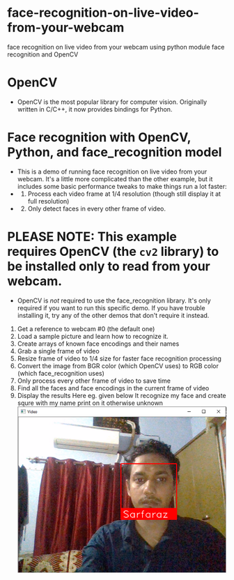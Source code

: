 # face-recognition-on-live-video-from-your-webcam
face recognition on live video from your webcam using python module face recognition and  OpenCV

# OpenCV
* OpenCV is the most popular library for computer vision. Originally written in C/C++, it now provides bindings for Python.

# Face recognition with OpenCV, Python, and face_recognition model

* This is a demo of running face recognition on live video from your webcam. It's a little more complicated than the other example, but it includes some basic performance tweaks to make things run a lot faster:
*   1. Process each video frame at 1/4 resolution (though still display it at full resolution)
*   2. Only detect faces in every other frame of video.

# PLEASE NOTE: This example requires OpenCV (the `cv2` library) to be installed only to read from your webcam.
* OpenCV is *not* required to use the face_recognition library. It's only required if you want to run this specific demo. If you have trouble installing it, try any of the other demos that don't require it instead.
1. Get a reference to webcam #0 (the default one)
2. Load a sample picture and learn how to recognize it.
3. Create arrays of known face encodings and their names
4. Grab a single frame of video
5. Resize frame of video to 1/4 size for faster face recognition processing
6. Convert the image from BGR color (which OpenCV uses) to RGB color (which face_recognition uses)
7. Only process every other frame of video to save time
8. Find all the faces and face encodings in the current frame of video
9. Display the results
Here eg. given below It recognize my face and create squre with my name print on it otherwise unknown 
![](https://github.com/MohammadSarfaraz/face-recognition-on-live-video-from-your-webcam/blob/main/test.png)



